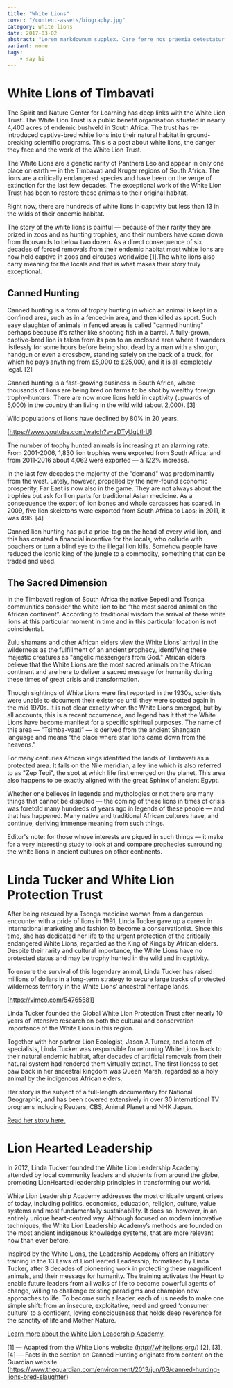 ```yaml
---
title: "White Lions"
cover: "/content-assets/biography.jpg"
category: white lions
date: 2017-03-02
abstract: "Lorem markdownum supplex. Care ferre nos praemia detestatur oderit vitatumque, tardius pello ostentare; dixit."
variant: none
tags:
    - say hi
---
```

# White Lions of Timbavati

The Spirit and Nature Center for Learning has deep links with the White Lion Trust. The White Lion Trust is a public benefit organisation situated in nearly 4,400 acres of endemic bushveld in South Africa. The trust has re-introduced captive-bred white lions into their natural habitat in ground-breaking scientific programs. This is a post about white lions, the danger they face and the work of the White Lion Trust.

The White Lions are a genetic rarity of Panthera Leo and appear in only one place on earth — in the Timbavati and Kruger regions of South Africa. The lions are a critically endangered species and have been on the verge of extinction for the last few decades. The exceptional work of the White Lion Trust has been to restore these animals to their original habitat. 

Right now, there are hundreds of white lions in captivity but less than 13 in the wilds of their endemic habitat.

The story of the white lions is painful — because of their rarity they are prized in zoos and as hunting trophies, and their numbers have come down from thousands to below two dozen. As a direct consequence of six decades of forced removals from their endemic habitat most white lions are now held captive in zoos and circuses worldwide [1].The white lions also carry meaning for the locals and that is what makes their story truly exceptional.

## Canned Hunting

Canned hunting is a form of trophy hunting in which an animal is kept in a confined area, such as in a fenced-in area, and then killed as sport. Such easy slaughter of animals in fenced areas is called "canned hunting" perhaps because it's rather like shooting fish in a barrel. A fully-grown, captive-bred lion is taken from its pen to an enclosed area where it wanders listlessly for some hours before being shot dead by a man with a shotgun, handgun or even a crossbow, standing safely on the back of a truck, for which he pays anything from £5,000 to £25,000, and it is all completely legal. [2]

Canned hunting is a fast-growing business in South Africa, where thousands of lions are being bred on farms to be shot by wealthy foreign trophy-hunters. There are now more lions held in captivity (upwards of 5,000) in the country than living in the wild wild (about 2,000). [3]

Wild populations of lions have declined by 80% in 20 years.

[https://www.youtube.com/watch?v=zDTyUqLtlrU]

The number of trophy hunted animals is increasing at an alarming rate. From 2001-2006, 1,830 lion trophies were exported from South Africa; and from 2011-2016 about 4,062 were exported — a 122% increase.

In the last few decades the majority of the "demand" was predominantly from the west. Lately, however, propelled by the new-found economic prosperity, Far East is now also in the game. They are not always about the trophies but ask for lion parts for traditional Asian medicine. As a consequence the export of lion bones and whole carcasses has soared. In 2009, five lion skeletons were exported from South Africa to Laos; in 2011, it was 496. [4]

Canned lion hunting has put a price-tag on the head of every wild lion, and this has created a financial incentive for the locals, who collude with poachers or turn a blind eye to the illegal lion kills. Somehow people have reduced the iconic king of the jungle to a commodity, something that can be traded and used.

## The Sacred Dimension

In the Timbavati region of South Africa the native Sepedi and Tsonga communities consider the white lion to be “the most sacred animal on the African continent”. According to traditional wisdom the arrival of these white lions at this particular moment in time and in this particular location is not coincidental.

Zulu shamans and other African elders view the White Lions’ arrival in the wilderness as the fulfillment of an ancient prophecy, identifying these majestic creatures as "angelic messengers from God." African elders believe that the White Lions are the most sacred animals on the African continent and are here to deliver a sacred message for humanity during these times of great crisis and transformation.

Though sightings of White Lions were first reported in the 1930s, scientists were unable to document their existence until they were spotted again in the mid 1970s. It is not clear exactly when the White Lions emerged, but by all accounts, this is a recent occurrence, and legend has it that the White Lions have become manifest for a specific spiritual purposes. The name of this area — "Tsimba-vaati” — is derived from the ancient Shangaan language and means “the place where star lions came down from the heavens.”

For many centuries African kings identified the lands of Timbavati as a protected area. It falls on the Nile meridian, a ley line which is also referred to as "Zep Tepi", the spot at which life first emerged on the planet. This area also happens to be exactly aligned with the great Sphinx of ancient Egypt.

Whether one believes in legends and mythologies or not there are many things that cannot be disputed — the coming of these lions in times of crisis was foretold many hundreds of years ago in legends of these people — and that has happened. Many native and traditional African cultures have, and continue, deriving immense meaning from such things.

Editor's note: for those whose interests are piqued in such things — it make for a very interesting study to look at and compare prophecies surrounding the white lions in ancient cultures on other continents.

# Linda Tucker and White Lion Protection Trust

After being rescued by a Tsonga medicine woman from a dangerous encounter with a pride of lions in 1991, Linda Tucker gave up a career in international marketing and fashion to become a conservationist. Since this time, she has dedicated her life to the urgent protection of the critically endangered White Lions, regarded as the King of Kings by African elders. Despite their rarity and cultural importance, the White Lions have no protected status and may be trophy hunted in the wild and in captivity.

To ensure the survival of this legendary animal, Linda Tucker has raised millions of dollars in a long-term strategy to secure large tracks of protected wilderness territory in the White Lions’ ancestral heritage lands.

[https://vimeo.com/54765581]

Linda Tucker founded the Global White Lion Protection Trust after nearly 10 years of intensive research on both the cultural and conservation importance of the White Lions in this region.

Together with her partner Lion Ecologist, Jason A.Turner, and a team of specialists, Linda Tucker was responsible for returning White Lions back to their natural endemic habitat, after decades of artificial removals from their natural system had rendered them virtually extinct. The first lioness to set paw back in her ancestral kingdom was Queen Marah, regarded as a holy animal by the indigenous African elders.

Her story is the subject of a full-length documentary for National Geographic, and has been covered extensively in over 30 international TV programs including Reuters, CBS, Animal Planet and NHK Japan.

[Read her story here.](http://whitelions.org/about/meet-linda-tucker/)

# Lion Hearted Leadership

In 2012, Linda Tucker founded the White Lion Leadership Academy attended by local community leaders and students from around the globe, promoting LionHearted leadership principles in transforming our world.

White Lion Leadership Academy addresses the most critically urgent crises of today, including politics, economics, education, religion, culture, value systems and most fundamentally sustainability. It does so, however, in an entirely unique heart-centred way. Although focused on modern innovative techniques, the White Lion Leadership Academy’s methods are founded on the most ancient indigenous knowledge systems, that are more relevant now than ever before.

Inspired by the White Lions, the Leadership Academy offers an Initiatory training in the 13 Laws of LionHearted Leadership, formalized by Linda Tucker, after 3 decades of pioneering work in protecting these magnificent animals, and their message for humanity. The training activates the Heart to enable future leaders from all walks of life to become powerful agents of change, willing to challenge existing paradigms and champion new approaches to life. To become such a leader, each of us needs to make one simple shift: from an insecure, exploitative, need and greed ‘consumer culture’ to a confident, loving consciousness that holds deep reverence for the sanctity of life and Mother Nature.

[Learn more about the White Lion Leadership Academy.](http://whitelions.org/leadership-academy-2017/)

[1] — Adapted from the White Lions website (http://whitelions.org/)
[2], [3], [4] — Facts in the section on Canned Hunting originate from content on the Guardian website (https://www.theguardian.com/environment/2013/jun/03/canned-hunting-lions-bred-slaughter)


